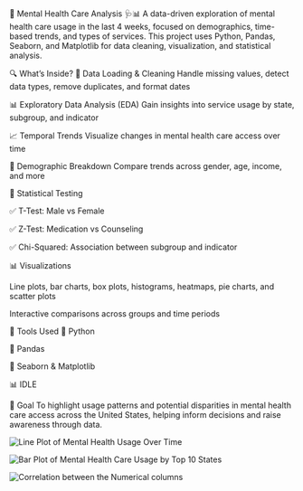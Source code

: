 🧠 Mental Health Care Analysis 🩺📊
A data-driven exploration of mental health care usage in the last 4 weeks, focused on demographics, time-based trends, and types of services. This project uses Python, Pandas, Seaborn, and Matplotlib for data cleaning, visualization, and statistical analysis.

🔍 What’s Inside?
📁 Data Loading & Cleaning
Handle missing values, detect data types, remove duplicates, and format dates

📊 Exploratory Data Analysis (EDA)
Gain insights into service usage by state, subgroup, and indicator

📈 Temporal Trends
Visualize changes in mental health care access over time

🧬 Demographic Breakdown
Compare trends across gender, age, income, and more

📐 Statistical Testing

✅ T-Test: Male vs Female

✅ Z-Test: Medication vs Counseling

✅ Chi-Squared: Association between subgroup and indicator

📊 Visualizations

Line plots, bar charts, box plots, histograms, heatmaps, pie charts, and scatter plots

Interactive comparisons across groups and time periods

🚀 Tools Used
🐍 Python

🐼 Pandas

🎨 Seaborn & Matplotlib

📊 IDLE

📌 Goal
To highlight usage patterns and potential disparities in mental health care access across the United States, helping inform decisions and raise awareness through data.

![Line Plot of Mental Health Usage Over Time](https://github.com/user-attachments/assets/4d717420-917e-42ef-905a-1a9c3c9f8fe9)

![Bar Plot of Mental Health Care Usage by Top 10 States](https://github.com/user-attachments/assets/a3f23ad8-39a6-4886-8f2d-4052cfb3d970)

![Correlation between the Numerical columns](https://github.com/user-attachments/assets/6e667816-deec-4701-9af9-5986e38c077a)







